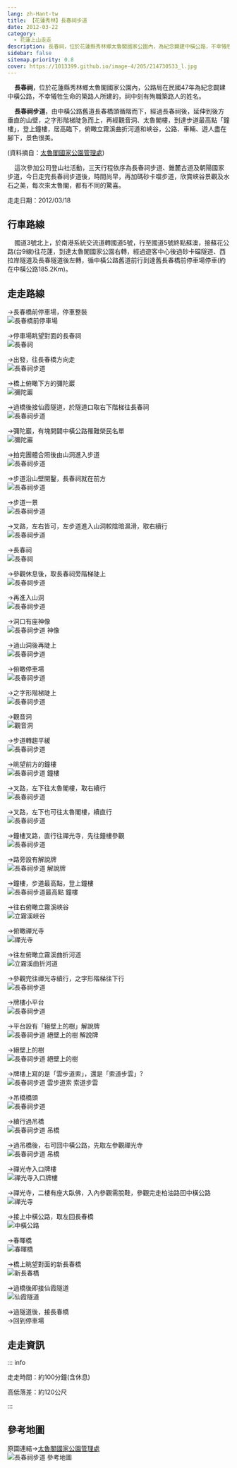 ```yaml
---
lang: zh-Hant-tw
title: 【花蓮秀林】長春祠步道
date: 2012-03-22
category: 
  - 花蓮上山走走
description: 長春祠，位於花蓮縣秀林鄉太魯閣國家公園內，為紀念闢建中橫公路，不幸犧牲生命的築路人所建的，祠中刻有殉職築路人的姓名。長春祠步道，由中橫公路舊道長春橋頭循階而下，經過長春祠後，延伸到後方垂直的山壁，之字形階梯陡急而上，再經觀音洞、太魯閣樓，到達步道最高點「鐘樓」，登上鐘樓，居高臨下，俯瞰立霧溪曲折河道和峽谷。
sidebar: false
sitemap.priority: 0.8
cover: https://1013399.github.io/image-4/205/214730533_l.jpg
---
```


    **長春祠**，位於花蓮縣秀林鄉太魯閣國家公園內，公路局在民國47年為紀念闢建中橫公路，不幸犧牲生命的築路人所建的，祠中刻有殉職築路人的姓名。  

    **長春祠步道**，由中橫公路舊道長春橋頭循階而下，經過長春祠後，延伸到後方垂直的山壁，之字形階梯陡急而上，再經觀音洞、太魯閣樓，到達步道最高點「鐘樓」，登上鐘樓，居高臨下，俯瞰立霧溪曲折河道和峽谷，公路、車輛、遊人盡在腳下，景色很美。

(資料摘自：[太魯閣國家公園管理處](http://www.taroko.gov.tw/zhTW/Content.aspx?tm=1&mm=6&sm=1&page=2&id=18))  

<!-- more -->

    這次參加公司登山社活動，三天行程依序為長春祠步道、錐麓古道及朝陽國家步道，今日走完長春祠步道後，時間尚早，再加碼砂卡噹步道，欣賞峽谷景觀及水石之美，每次來太魯閣，都有不同的驚喜。

走走日期：2012/03/18

## 行車路線
    國道3號北上，於南港系統交流道轉國道5號，行至國道5號終點蘇澳，接蘇花公路(台9線)往花蓮，到達太魯閣國家公園右轉，經過遊客中心後過砂卡礑隧道、西拉岸隧道及長春隧道後左轉，循中橫公路舊道前行到達舊長春橋前停車場停車(約在中橫公路185.2Km)。

## 走走路線
→長春橋前停車場，停車整裝  
![長春橋前停車場](https://1013399.github.io/image-4/205/214730497_l.jpg)

→停車場眺望對面的長春祠  
![長春祠](https://1013399.github.io/image-4/205/214730495_l.jpg)

→出發，往長春橋方向走  
![長春祠步道](https://1013399.github.io/image-4/205/214730499_l.jpg)

→橋上俯瞰下方的彌陀巖  
![彌陀巖](https://1013399.github.io/image-4/205/214730501_l.jpg)

→過橋後接仙霞隧道，於隧道口取右下階梯往長春祠  
![長春祠步道](https://1013399.github.io/image-4/205/214730589_l.jpg)

→彌陀巖，有塊開闢中橫公路罹難榮民名單  
![彌陀巖](https://1013399.github.io/image-4/205/214730503_l.jpg)

→拍完團體合照後由山洞進入步道  
![長春祠步道](https://1013399.github.io/image-4/205/214730505_l.jpg)

→步道沿山壁開鑿，長春祠就在前方  
![長春祠步道](https://1013399.github.io/image-4/205/214730507_l.jpg)

→步道一景  
![長春祠步道](https://1013399.github.io/image-4/205/214730510_l.jpg)

→叉路，左右皆可，左步道進入山洞較陰暗濕滑，取右續行  
![長春祠步道](https://1013399.github.io/image-4/205/214730513_l.jpg)

→長春祠  
![長春祠](https://1013399.github.io/image-4/205/214730514_l.jpg)

→參觀休息後，取長春祠旁階梯陡上  
![長春祠步道](https://1013399.github.io/image-4/205/214730515_l.jpg)

→再進入山洞  
![長春祠步道](https://1013399.github.io/image-4/205/214730518_l.jpg)

→洞口有座神像  
![長春祠步道 神像](https://1013399.github.io/image-4/205/214730516_l.jpg)

→過山洞後再陡上  
![長春祠步道](https://1013399.github.io/image-4/205/214730520_l.jpg)

→俯瞰停車場  
![長春祠步道](https://1013399.github.io/image-4/205/214730523_l.jpg)

→之字形階梯陡上  
![長春祠步道](https://1013399.github.io/image-4/205/214730525_l.jpg)

→觀音洞  
![觀音洞](https://1013399.github.io/image-4/205/214730528_l.jpg)

→步道轉趨平緩  
![長春祠步道](https://1013399.github.io/image-4/205/214730533_l.jpg)

→眺望前方的鐘樓  
![長春祠步道 鐘樓](https://1013399.github.io/image-4/205/214730537_l.jpg)

→叉路，左下往太魯閣樓，取右續行  
![長春祠步道](https://1013399.github.io/image-4/205/214730540_l.jpg)

→叉路，左下也可往太魯閣樓，續直行  
![長春祠步道](https://1013399.github.io/image-4/205/214730543_l.jpg)

→鐘樓叉路，直行往禪光寺，先往鐘樓參觀  
![長春祠步道](https://1013399.github.io/image-4/205/214730547_l.jpg)

→路旁設有解說牌  
![長春祠步道 解說牌](https://1013399.github.io/image-4/205/214730550_l.jpg)

→鐘樓，步道最高點，登上鐘樓  
![長春祠步道最高點 鐘樓](https://1013399.github.io/image-4/205/214730549_l.jpg)

→往右俯瞰立霧溪峽谷  
![立霧溪峽谷](https://1013399.github.io/image-4/205/214730551_l.jpg)

→俯瞰禪光寺  
![禪光寺](https://1013399.github.io/image-4/205/214730552_l.jpg)

→往左俯瞰立霧溪曲折河道  
![立霧溪曲折河道](https://1013399.github.io/image-4/205/214730553_l.jpg)

→參觀完往禪光寺續行，之字形階梯往下行  
![長春祠步道](https://1013399.github.io/image-4/205/214730555_l.jpg)

→牌樓小平台  
![長春祠步道](https://1013399.github.io/image-4/205/214730557_l.jpg)

→平台設有「絕壁上的樹」解說牌  
![長春祠步道 絕壁上的樹 解說牌](https://1013399.github.io/image-4/205/214730558_l.jpg)

→絕壁上的樹  
![長春祠步道 絕壁上的樹](https://1013399.github.io/image-4/205/214730561_l.jpg)

→牌樓上寫的是「雲步道索」，還是「索道步雲」?  
![長春祠步道 雲步道索 索道步雲](https://1013399.github.io/image-4/205/214730563_l.jpg)

→吊橋橋頭  
![長春祠步道](https://1013399.github.io/image-4/205/214730566_l.jpg)

→續行過吊橋  
![長春祠步道 吊橋](https://1013399.github.io/image-4/205/214730567_l.jpg)

→過吊橋後，右可回中橫公路，先取左參觀禪光寺  
![長春祠步道 吊橋](https://1013399.github.io/image-4/205/214730574_l.jpg)

→禪光寺入口牌樓  
![禪光寺入口牌樓](https://1013399.github.io/image-4/205/214730571_l.jpg)

→禪光寺，二樓有座大臥佛，入內參觀需脫鞋，參觀完走柏油路回中橫公路  
![禪光寺](https://1013399.github.io/image-4/205/214730572_l.jpg)

→接上中橫公路，取左回長春橋  
![中橫公路](https://1013399.github.io/image-4/205/214730576_l.jpg)

→春暉橋  
![春暉橋](https://1013399.github.io/image-4/205/214730578_l.jpg)

→橋上眺望對面的新長春橋  
![新長春橋](https://1013399.github.io/image-4/205/214730579_l.jpg)

→過橋後即接仙霞隧道  
![仙霞隧道](https://1013399.github.io/image-4/205/214730493_l.jpg)

→過隧道後，接長春橋  
→回到停車場

## 走走資訊

::: info

走走時間：約100分鐘(含休息)

高低落差：約120公尺

:::

## 參考地圖
原圖連結→[太魯閣國家公園管理處](http://www.taroko.gov.tw/zhTW/Content.aspx?tm=1&mm=6&sm=1&page=4&id=18#up)  
![長春祠步道 參考地圖](https://1013399.github.io/image-4/205/214775909_l.jpg)